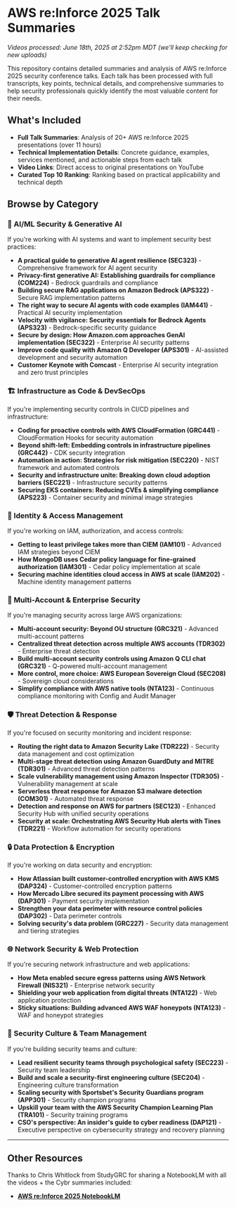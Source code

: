 # AWS re:Inforce 2025 Talk Summaries

*Videos processed: June 18th, 2025 at 2:52pm MDT (we'll keep checking for new uploads)*

This repository contains detailed summaries and analysis of AWS re:Inforce 2025 security conference talks. Each talk has been processed with full transcripts, key points, technical details, and comprehensive summaries to help security professionals quickly identify the most valuable content for their needs.

## What's Included

- **Full Talk Summaries**: Analysis of 20+ AWS re:Inforce 2025 presentations (over 11 hours)
- **Technical Implementation Details**: Concrete guidance, examples, services mentioned, and actionable steps from each talk  
- **Video Links**: Direct access to original presentations on YouTube
- **Curated Top 10 Ranking**: Ranking based on practical applicability and technical depth

## Browse by Category

### 🤖 AI/ML Security & Generative AI
If you're working with AI systems and want to implement security best practices:
- **A practical guide to generative AI agent resilience (SEC323)** - Comprehensive framework for AI agent security
- **Privacy-first generative AI: Establishing guardrails for compliance (COM224)** - Bedrock guardrails and compliance
- **Building secure RAG applications on Amazon Bedrock (APS322)** - Secure RAG implementation patterns
- **The right way to secure AI agents with code examples (IAM441)** - Practical AI security implementation
- **Velocity with vigilance: Security essentials for Bedrock Agents (APS323)** - Bedrock-specific security guidance
- **Secure by design: How Amazon.com approaches GenAI implementation (SEC322)** - Enterprise AI security patterns
- **Improve code quality with Amazon Q Developer (APS301)** - AI-assisted development and security automation
- **Customer Keynote with Comcast** - Enterprise AI security integration and zero trust principles

### 🏗️ Infrastructure as Code & DevSecOps
If you're implementing security controls in CI/CD pipelines and infrastructure:
- **Coding for proactive controls with AWS CloudFormation (GRC441)** - CloudFormation Hooks for security automation
- **Beyond shift-left: Embedding controls in infrastructure pipelines (GRC442)** - CDK security integration
- **Automation in action: Strategies for risk mitigation (SEC220)** - NIST framework and automated controls
- **Security and infrastructure unite: Breaking down cloud adoption barriers (SEC221)** - Infrastructure security patterns
- **Securing EKS containers: Reducing CVEs & simplifying compliance (APS223)** - Container security and minimal image strategies

### 🔐 Identity & Access Management
If you're working on IAM, authorization, and access controls:
- **Getting to least privilege takes more than CIEM (IAM101)** - Advanced IAM strategies beyond CIEM
- **How MongoDB uses Cedar policy language for fine-grained authorization (IAM301)** - Cedar policy implementation at scale
- **Securing machine identities cloud access in AWS at scale (IAM202)** - Machine identity management patterns

### 🏢 Multi-Account & Enterprise Security
If you're managing security across large AWS organizations:
- **Multi-account security: Beyond OU structure (GRC321)** - Advanced multi-account patterns
- **Centralized threat detection across multiple AWS accounts (TDR302)** - Enterprise threat detection
- **Build multi-account security controls using Amazon Q CLI chat (GRC321)** - Q-powered multi-account management
- **More control, more choice: AWS European Sovereign Cloud (SEC208)** - Sovereign cloud considerations
- **Simplify compliance with AWS native tools (NTA123)** - Continuous compliance monitoring with Config and Audit Manager

### 🛡️ Threat Detection & Response
If you're focused on security monitoring and incident response:
- **Routing the right data to Amazon Security Lake (TDR222)** - Security data management and cost optimization
- **Multi-stage threat detection using Amazon GuardDuty and MITRE (TDR301)** - Advanced threat detection patterns
- **Scale vulnerability management using Amazon Inspector (TDR305)** - Vulnerability management at scale
- **Serverless threat response for Amazon S3 malware detection (COM301)** - Automated threat response
- **Detection and response on AWS for partners (SEC123)** - Enhanced Security Hub with unified security operations
- **Security at scale: Orchestrating AWS Security Hub alerts with Tines (TDR221)** - Workflow automation for security operations

### 🔒 Data Protection & Encryption
If you're working on data security and encryption:
- **How Atlassian built customer-controlled encryption with AWS KMS (DAP324)** - Customer-controlled encryption patterns
- **How Mercado Libre secured its payment processing with AWS (DAP301)** - Payment security implementation
- **Strengthen your data perimeter with resource control policies (DAP302)** - Data perimeter controls
- **Solving security's data problem (GRC227)** - Security data management and tiering strategies

### 🌐 Network Security & Web Protection  
If you're securing network infrastructure and web applications:
- **How Meta enabled secure egress patterns using AWS Network Firewall (NIS321)** - Enterprise network security
- **Shielding your web application from digital threats (NTA122)** - Web application protection
- **Sticky situations: Building advanced AWS WAF honeypots (NTA123)** - WAF and honeypot strategies

### 👥 Security Culture & Team Management
If you're building security teams and culture:
- **Lead resilient security teams through psychological safety (SEC223)** - Security team leadership
- **Build and scale a security-first engineering culture (SEC204)** - Engineering culture transformation
- **Scaling security with Sportsbet's Security Guardians program (APP301)** - Security champion programs
- **Upskill your team with the AWS Security Champion Learning Plan (TRA101)** - Security training programs
- **CSO's perspective: An insider's guide to cyber readiness (DAP121)** - Executive perspective on cybersecurity strategy and recovery planning

---

## Other Resources

Thanks to Chris Whitlock from StudyGRC for sharing a NotebookLM with all the videos + the Cybr summaries included:
- **[AWS re:Inforce 2025 NotebookLM](https://notebooklm.google.com/notebook/ed0a06b7-7aa9-4451-8b10-6a3678e8f9ad)**